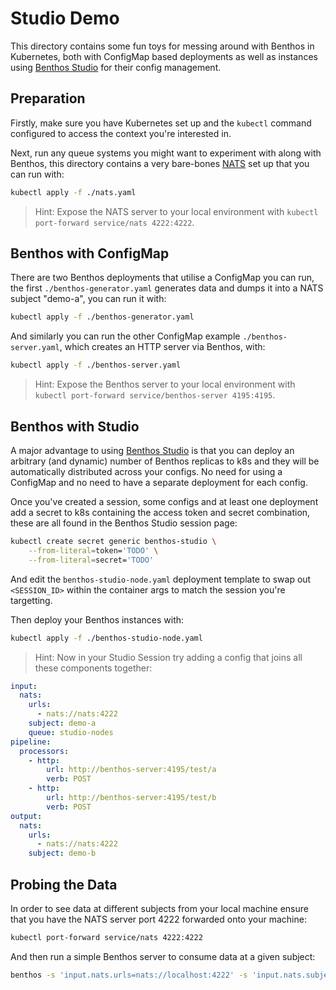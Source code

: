 Studio Demo
===========

This directory contains some fun toys for messing around with Benthos in Kubernetes, both with ConfigMap based deployments as well as instances using [Benthos Studio](https://studio.benthos.dev/) for their config management.

## Preparation

Firstly, make sure you have Kubernetes set up and the `kubectl` command configured to access the context you're interested in.

Next, run any queue systems you might want to experiment with along with Benthos, this directory contains a very bare-bones [NATS](https://nats.io/) set up that you can run with:

```sh
kubectl apply -f ./nats.yaml
```

> Hint: Expose the NATS server to your local environment with `kubectl port-forward service/nats 4222:4222`.

## Benthos with ConfigMap

There are two Benthos deployments that utilise a ConfigMap you can run, the first `./benthos-generator.yaml` generates data and dumps it into a NATS subject "demo-a", you can run it with:

```sh
kubectl apply -f ./benthos-generator.yaml
```

And similarly you can run the other ConfigMap example `./benthos-server.yaml`, which creates an HTTP server via Benthos, with:

```sh
kubectl apply -f ./benthos-server.yaml
```

> Hint: Expose the Benthos server to your local environment with `kubectl port-forward service/benthos-server 4195:4195`.

## Benthos with Studio

A major advantage to using [Benthos Studio](https://studio.benthos.dev/) is that you can deploy an arbitrary (and dynamic) number of Benthos replicas to k8s and they will be automatically distributed across your configs. No need for using a ConfigMap and no need to have a separate deployment for each config.

Once you've created a session, some configs and at least one deployment add a secret to k8s containing the access token and secret combination, these are all found in the Benthos Studio session page:

```bash
kubectl create secret generic benthos-studio \
    --from-literal=token='TODO' \
    --from-literal=secret='TODO'
```

And edit the `benthos-studio-node.yaml` deployment template to swap out `<SESSION_ID>` within the container args to match the session you're targetting.

Then deploy your Benthos instances with:

```sh
kubectl apply -f ./benthos-studio-node.yaml
```

> Hint: Now in your Studio Session try adding a config that joins all these components together:

```yaml
input:
  nats:
    urls:
      - nats://nats:4222
    subject: demo-a
    queue: studio-nodes
pipeline:
  processors:
    - http:
        url: http://benthos-server:4195/test/a
        verb: POST
    - http:
        url: http://benthos-server:4195/test/b
        verb: POST
output:
  nats:
    urls:
      - nats://nats:4222
    subject: demo-b
```

## Probing the Data

In order to see data at different subjects from your local machine ensure that you have the NATS server port 4222 forwarded onto your machine:

```sh
kubectl port-forward service/nats 4222:4222
```

And then run a simple Benthos server to consume data at a given subject:

```sh
benthos -s 'input.nats.urls=nats://localhost:4222' -s 'input.nats.subject=demo-b'
```
